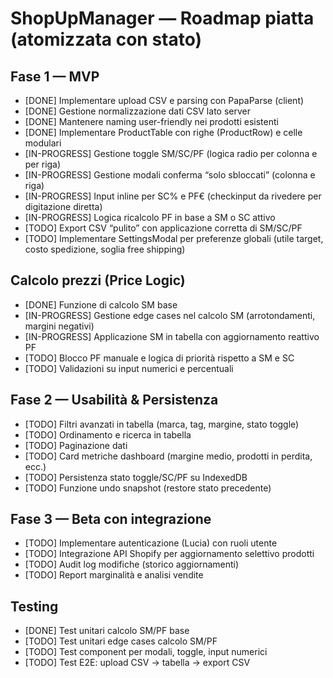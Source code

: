 # ShopUpManager — Roadmap piatta (atomizzata con stato)

## Fase 1 — MVP

- [DONE] Implementare upload CSV e parsing con PapaParse (client)
- [DONE] Gestione normalizzazione dati CSV lato server
- [DONE] Mantenere naming user-friendly nei prodotti esistenti
- [DONE] Implementare ProductTable con righe (ProductRow) e celle modulari
- [IN-PROGRESS] Gestione toggle SM/SC/PF (logica radio per colonna e per riga)
- [IN-PROGRESS] Gestione modali conferma “solo sbloccati” (colonna e riga)
- [IN-PROGRESS] Input inline per SC% e PF€ (checkinput da rivedere per digitazione diretta)
- [IN-PROGRESS] Logica ricalcolo PF in base a SM o SC attivo
- [TODO] Export CSV “pulito” con applicazione corretta di SM/SC/PF
- [TODO] Implementare SettingsModal per preferenze globali (utile target, costo spedizione, soglia free shipping)

## Calcolo prezzi (Price Logic)

- [DONE] Funzione di calcolo SM base
- [IN-PROGRESS] Gestione edge cases nel calcolo SM (arrotondamenti, margini negativi)
- [IN-PROGRESS] Applicazione SM in tabella con aggiornamento reattivo PF
- [TODO] Blocco PF manuale e logica di priorità rispetto a SM e SC
- [TODO] Validazioni su input numerici e percentuali

## Fase 2 — Usabilità & Persistenza

- [TODO] Filtri avanzati in tabella (marca, tag, margine, stato toggle)
- [TODO] Ordinamento e ricerca in tabella
- [TODO] Paginazione dati
- [TODO] Card metriche dashboard (margine medio, prodotti in perdita, ecc.)
- [TODO] Persistenza stato toggle/SC/PF su IndexedDB
- [TODO] Funzione undo snapshot (restore stato precedente)

## Fase 3 — Beta con integrazione

- [TODO] Implementare autenticazione (Lucia) con ruoli utente
- [TODO] Integrazione API Shopify per aggiornamento selettivo prodotti
- [TODO] Audit log modifiche (storico aggiornamenti)
- [TODO] Report marginalità e analisi vendite

## Testing

- [DONE] Test unitari calcolo SM/PF base
- [TODO] Test unitari edge cases calcolo SM/PF
- [TODO] Test component per modali, toggle, input numerici
- [TODO] Test E2E: upload CSV → tabella → export CSV
